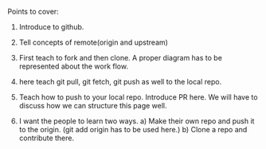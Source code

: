 Points to cover:


1. Introduce to github.
2. Tell concepts of remote(origin and upstream)
3. First teach to fork and then clone. A proper diagram has to be represented about the work flow. 
4. here teach git pull, git fetch, git push as well to the local repo. 
5. Teach how to push to your local repo. Introduce PR here. We will have to discuss how we can structure this page well.

6. I want the people to learn two ways. 
a) Make their own repo and push it to the origin. (git add origin <url> has to be used here.)
b) Clone a repo and contribute there.